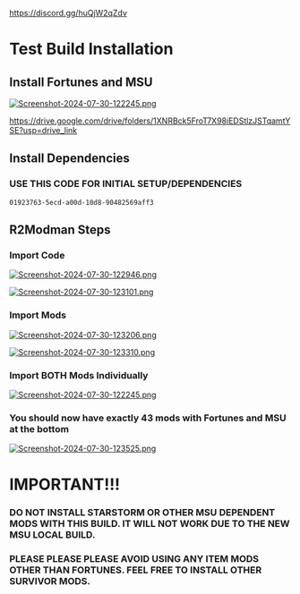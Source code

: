 https://discord.gg/huQjW2qZdv

# Test Build Installation

## Install Fortunes and MSU

[![Screenshot-2024-07-30-122245.png](https://i.postimg.cc/4ygNL89B/Screenshot-2024-07-30-122245.png)](https://drive.google.com/drive/folders/1XNRBck5FroT7X98iEDStlzJSTqamtYSE?usp=drive_link)

https://drive.google.com/drive/folders/1XNRBck5FroT7X98iEDStlzJSTqamtYSE?usp=drive_link 

## Install Dependencies

### USE THIS CODE FOR INITIAL SETUP/DEPENDENCIES

```01923763-5ecd-a00d-10d8-90482569aff3```

## R2Modman Steps

### Import Code
[![Screenshot-2024-07-30-122946.png](https://i.postimg.cc/Y9bMRptq/Screenshot-2024-07-30-122946.png)]()

[![Screenshot-2024-07-30-123101.png](https://i.postimg.cc/Y0vKxYXb/Screenshot-2024-07-30-123101.png)]()

### Import Mods
[![Screenshot-2024-07-30-123206.png](https://i.postimg.cc/fbdvYLjm/Screenshot-2024-07-30-123206.png)]()

[![Screenshot-2024-07-30-123310.png](https://i.postimg.cc/hjpQmWwV/Screenshot-2024-07-30-123310.png)]()

### Import BOTH Mods Individually

[![Screenshot-2024-07-30-122245.png](https://i.postimg.cc/4ygNL89B/Screenshot-2024-07-30-122245.png)](https://drive.google.com/drive/folders/1XNRBck5FroT7X98iEDStlzJSTqamtYSE?usp=drive_link)

### You should now have exactly 43 mods with Fortunes and MSU at the bottom

[![Screenshot-2024-07-30-123525.png](https://i.postimg.cc/N0P5G7rx/Screenshot-2024-07-30-123525.png)]()

# IMPORTANT!!! 

### DO NOT INSTALL STARSTORM OR OTHER MSU DEPENDENT MODS WITH THIS BUILD. IT WILL NOT WORK DUE TO THE NEW MSU LOCAL BUILD.

### PLEASE PLEASE PLEASE AVOID USING ANY ITEM MODS OTHER THAN FORTUNES. FEEL FREE TO INSTALL OTHER SURVIVOR MODS.
